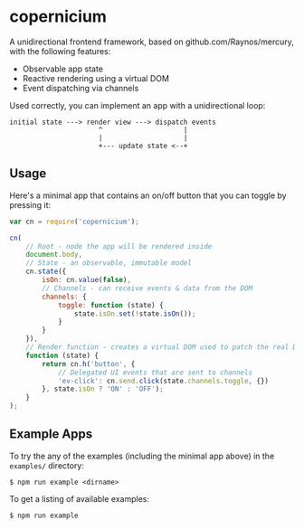 # copernicium

A unidirectional frontend framework, based on github.com/Raynos/mercury, with the following features:

* Observable app state
* Reactive rendering using a virtual DOM
* Event dispatching via channels

Used correctly, you can implement an app with a unidirectional loop:

```
initial state ---> render view ---> dispatch events
                      ^                    |
                      |                    |
                      +--- update state <--+
```

## Usage

Here's a minimal app that contains an on/off button that you can toggle by pressing it:

```js
var cn = require('copernicium');

cn(
	// Root - node the app will be rendered inside
	document.body,
	// State - an observable, immutable model
	cn.state({
		isOn: cn.value(false),
		// Channels - can receive events & data from the DOM
		channels: {
			toggle: function (state) {
				state.isOn.set(!state.isOn());
			}
		}
	}),
	// Render function - creates a virtual DOM used to patch the real DOM
	function (state) {
		return cn.h('button', {
			// Delegated UI events that are sent to channels
			'ev-click': cn.send.click(state.channels.toggle, {})
		}, state.isOn ? 'ON' : 'OFF');
	}
);
```

## Example Apps

To try the any of the examples (including the minimal app above) in the `examples/` directory:

`$ npm run example <dirname>`

To get a listing of available examples:

`$ npm run example`